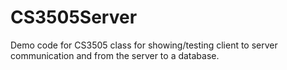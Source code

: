# CS3505Server

Demo code for CS3505 class for showing/testing client to server communication and from the server to a database.
